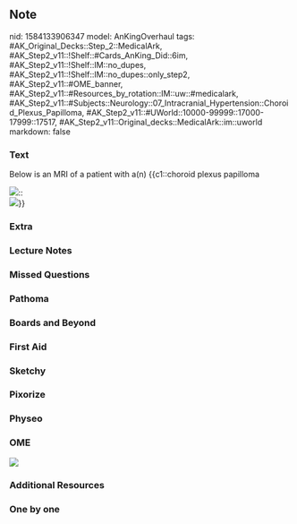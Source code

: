 ## Note
nid: 1584133906347
model: AnKingOverhaul
tags: #AK_Original_Decks::Step_2::MedicalArk, #AK_Step2_v11::!Shelf::#Cards_AnKing_Did::6im, #AK_Step2_v11::!Shelf::IM::no_dupes, #AK_Step2_v11::!Shelf::IM::no_dupes::only_step2, #AK_Step2_v11::#OME_banner, #AK_Step2_v11::#Resources_by_rotation::IM::uw::#medicalark, #AK_Step2_v11::#Subjects::Neurology::07_Intracranial_Hypertension::Choroid_Plexus_Papilloma, #AK_Step2_v11::#UWorld::10000-99999::17000-17999::17517, #AK_Step2_v11::Original_decks::MedicalArk::im::uworld
markdown: false

### Text
Below is an MRI of a patient with a(n) {{c1::choroid plexus
papilloma
<div>
  <img src="paste-ad1327cf2515d05645531b5df0faee725b94cc26.jpg">::
</div>
<div>
  <img src="paste-9e9143da911b866c3850c73582013be2421e62bb.jpg">}}
</div>

### Extra


### Lecture Notes


### Missed Questions


### Pathoma


### Boards and Beyond


### First Aid


### Sketchy


### Pixorize


### Physeo


### OME
<div class="ome-widget">
  <a href="https://onlinemeded.org?ref=anki"><img src=
  "_OME_AnkiFlashcards_General_4.png"></a>
</div>

### Additional Resources


### One by one

